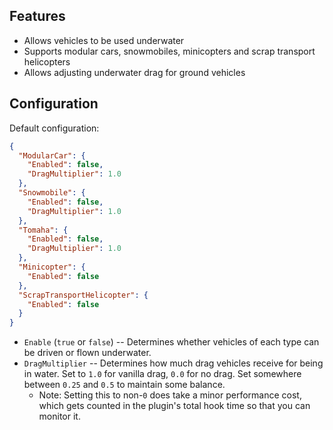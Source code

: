 ## Features

- Allows vehicles to be used underwater
- Supports modular cars, snowmobiles, minicopters and scrap transport helicopters
- Allows adjusting underwater drag for ground vehicles

## Configuration

Default configuration:

```json
{
  "ModularCar": {
    "Enabled": false,
    "DragMultiplier": 1.0
  },
  "Snowmobile": {
    "Enabled": false,
    "DragMultiplier": 1.0
  },
  "Tomaha": {
    "Enabled": false,
    "DragMultiplier": 1.0
  },
  "Minicopter": {
    "Enabled": false
  },
  "ScrapTransportHelicopter": {
    "Enabled": false
  }
}
```

- `Enable` (`true` or `false`) -- Determines whether vehicles of each type can be driven or flown underwater.
- `DragMultiplier` -- Determines how much drag vehicles receive for being in water. Set to `1.0` for vanilla drag, `0.0` for no drag. Set somewhere between `0.25` and `0.5` to maintain some balance.
  - Note: Setting this to non-`0` does take a minor performance cost, which gets counted in the plugin's total hook time so that you can monitor it.
